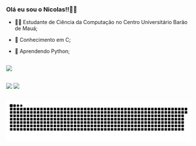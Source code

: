### Olá eu sou o Nicolas!!👩‍💻

- 👨‍🎓 Estudante de Ciência da Computação no Centro Universitário Barão de Mauá;

- 🌱 Conhecimento em C;

- 🌱 Aprendendo Python;

##

<div>
  <a href="https://github.com/nickfscarpa">
  <img height="180em" src="https://github-readme-stats.vercel.app/api?username=nickfscarpa&show_icons=true&theme=darcula&include_all_commits=true&count_private=true"/>
    </div>  

  
##

  <div>
  <a href = "mailto:bkscarpa@gmail.com"><img src="https://img.shields.io/badge/-Gmail-%23333?style=for-the-badge&logo=gmail&logoColor=white" target="_blank"></a>
  <a href="https://www.linkedin.com/in/nicolas-scarpa-746790215/" target="_blank"><img src="https://img.shields.io/badge/-LinkedIn-%230077B5?style=for-the-badge&logo=linkedin&logoColor=white" target="_blank"></a
  </div>
    
##    
    
 ![Snake animation](https://github.com/nickfscarpa/nickfscarpa/blob/output/github-contribution-grid-snake.svg)


